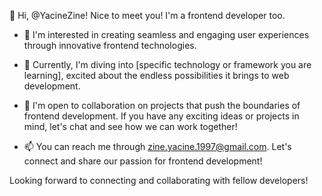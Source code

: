 👋 Hi, @YacineZine! Nice to meet you! I'm a frontend developer too.

- 👀 I'm interested in creating seamless and engaging user experiences through innovative frontend technologies.

- 🌱 Currently, I'm diving into [specific technology or framework you are learning], excited about the endless possibilities it brings to web development.

- 💞️ I'm open to collaboration on projects that push the boundaries of frontend development. If you have any exciting ideas or projects in mind, let's chat and see how we can work together!

- 📫 You can reach me through zine.yacine.1997@gmail.com. Let's connect and share our passion for frontend development!

Looking forward to connecting and collaborating with fellow developers!


<!---
YacineZine/YacineZine is a ✨ special ✨ repository because its `README.md` (this file) appears on your GitHub profile.
You can click the Preview link to take a look at your changes.
--->
